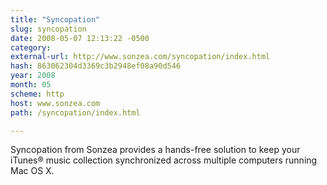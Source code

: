```yaml
---
title: "Syncopation"
slug: syncopation
date: 2008-05-07 12:13:22 -0500
category: 
external-url: http://www.sonzea.com/syncopation/index.html
hash: 863062304d3369c3b2948ef08a90d546
year: 2008
month: 05
scheme: http
host: www.sonzea.com
path: /syncopation/index.html

---
```


Syncopation from Sonzea provides a hands-free solution to keep your iTunes® music collection synchronized across multiple computers running Mac OS X.
